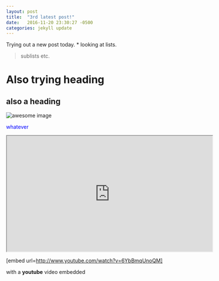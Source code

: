 ```yaml
---
layout: post
title:  "3rd latest post!"
date:   2016-11-20 23:30:27 -0500
categories: jekyll update
---
```

Trying out a new post today. * looking at lists.  

> sublists etc. 

# Also trying heading

## also a heading


![awesome image](http://www.herdofcats.ca/files/images/imposter.png)

<span style="color:blue"> whatever <span>


<iframe width="560" height="315" src="https://www.youtube.com/embed/lwQyUUAzcOg" frameborder="1" allowfullscreen> </iframe>

[embed url=http://www.youtube.com/watch?v=6YbBmqUnoQM]

with a **youtube** video embedded
